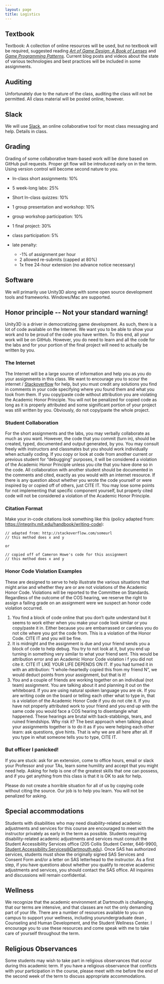 ```yaml
---
layout: page
title: Logistics
---
```



## Textbook ##

Textbook: A collection of online resources will be used, but no textbook will be required, suggested reading [*A​rt of Game Design: A Book of Lenses​*](https://www.amazon.com/Art-Game-Design-Lenses-Second/dp/1466598646/ref=pd_lpo_sbs_14_t_0?_encoding=UTF8&psc=1&refRID=JAEV1FGJ55BAFGS9X9DW) and [*G​ame Programming Patterns​*](http://gameprogrammingpatterns.com/). Current blog posts and videos about the state of various technologies and best practices will be included in some assignments.

## Auditing ##

Unfortunately due to the nature of the class, auditing the class will not be permitted. All class material will be posted online, however.

## Slack ##

We will use [Slack](https://cs66-dartmouth.slack.com), an online collaborative tool for most class messaging and help. Details in class.

## Grading ##

Grading of some collaborative team-based work will be done based on GitHub pull requests. Proper git flow will be introduced early on in the term. Using version control will become second nature to you.

* In-class short assignments: 10%
* 5 week-long labs: 25%
* Short In-class quizzes: 10%
* 1 group presentation and workshop: 10%
* group workshop participation: 10%
* 1 final project: 30%
* class participation: 5%

* late penalty:
  * -1% of assignment per hour
  * 2 allowed re-submits (capped at 80%)
  * 1x free 24-hour extension (no advance notice necessary)

## Software ##

We will primarily use Unity3D along with some open source development tools and frameworks. Windows/Mac are supported.

## Honor principle -- Not your standard warning! ##

Unity3D is a driver in democratizing game development. As such, there is a lot of code available on the Internet. We want you to be able to show your work and to be proud of the code you have written. To this end, all your work will be on GitHub. However, you do need to learn and all the code for the labs and for your portion of the final project will need to actually be written by you.

### The Internet

The Internet will be a large source of information and help you as you do your assignments in this class. We want to encourage you to scour the internet / [Stackoverflow](http://stackoverflow.com) for help, but you must credit any solutions you find in comments in your code specifying where you found them and what you took from them. If you copy/paste code without attribution you are violating the Academic Honor Principle. You will not be penalized for copied code as long as it is properly attributed and some significant portion of your project was still written by you. Obviously, do not copy/paste the whole project.


### Student Collaboration

For the short assignments and the labs, you may verbally collaborate as much as you want. However, the code that you commit (turn in), should be created, typed, documented and output generated, by you. You may consult freely with instructors and classmates but you should work individually when actually coding. If you copy or look at code from another current or previous student for “debugging” purposes, it will be considered a violation of the Academic Honor Principle unless you cite that you have done so in the code. All collaboration with another student should be documented in the comments and cited, exactly as you would with an internet resource. If there is any question about whether you wrote the code yourself or were inspired by or copied off of others, just C​ITE IT​. You may lose some points for not implementing that specific component yourself, but properly cited code will not be considered a violation of the Academic Honor Principle.

### Citation Format

Make your in-code citations look something like this (policy adapted from: https://integrity.mit.edu/handbook/writing-code):

```
// adapted from: http://stackoverflow.com/someurl
// this method does x and y

or

// copied off of Cameron Howe's code for this assignment
// this method does x and y
```


### Honor Code Violation Examples

These are designed to serve to help illustrate the various situations that might arise and whether they are or are not violations of the Academic Honor Code. Violations will be reported to the Committee on Standards. Regardless of the outcome of the COS hearing, we reserve the right to assign a failing grade on an assignment were we suspect an honor code violation occurred.

1. You find a block of code online that you don’t quite understand but it seems to work either when you make your code look similar or you copy/paste it in. Either because you are embarrassed or careless you do not cite where you got the code from. This is a violation of the Honor Code. CITE IT and you will be fine.
1. It is midnight and the assignment is due and your friend sends you a block of code to help debug. You try to not look at it, but you end up turning in something very similar to what your friend sent. This would be attribution error and an Academic Honor Code violation i​ f you did not cite it.​ CITE IT LIKE YOUR LIFE DEPENDS ON IT. If you had turned it in with an attribution: “I whole-heartedly copied this from my friend N”, we would deduct points from your assignment, but that is it!
1. You and a couple of friends are working together on an individual (not team) assignment. You are talking about it and planning it out on the whiteboard. If you are using natural spoken language you are ok. If you are writing code on the board or telling each other what to type in, that is a violation of the Academic Honor Code ​if you do not cite it​. If you have not properly attributed work to your friend and you end up with the same code you would face a COS hearing to disentangle what happened. These hearings are brutal with back-stabbings, tears, and ruined friendships. Why risk it? The best approach when talking about your assignments together is to do it as if you were helping each other learn: ask questions, give hints. That is why we are all here after all. If you type in what someone tells you to type, CITE IT.



### But officer I panicked!

If you are stuck: ask for an extension, come to office hours, email or slack your Professor and your TAs, learn some humility and accept that you might need help. Asking for help is one of the greatest skills that one can possess, and if you get anything from this class is that it is OK to ask for help.

Please do not create a horrible situation for all of us by copying code without citing the source. Our job is to help you learn. You will not be penalized for asking.

## Special accommodations

Students with disabilities who may need disability-related academic adjustments and services for this course are encouraged to meet with the instructor privately as early in the term as possible. Students requiring disability-related academic adjustments and services must consult the Student Accessibility Services office (205 Collis Student Center, 646-9900, Student.Accessibility.Services@Dartmouth.edu). Once SAS has authorized services, students must show the originally signed SAS Services and Consent
Form and/or a letter on SAS letterhead to the instructor. As a first step, if you have questions about whether you qualify to receive academic adjustments and services, you should contact the SAS office. All inquiries and discussions will remain confidential.

## Wellness

We recognize that the academic environment at Dartmouth is challenging, that our terms are intensive, and that classes are not the only demanding part of your life. There are a number of resources available to you on campus to support your wellness, including your ​undergraduate dean​ , ​Counseling and Human Development,​ and the ​Student Wellness Center​. I encourage you to use these resources and come speak with me to take care of yourself throughout the term.

## Religious Observances

Some students may wish to take part in religious observances that occur during this academic term. If you have a religious observance that conflicts with your participation in the course, please meet with me before the end of the second week of the term to discuss appropriate accommodations.
